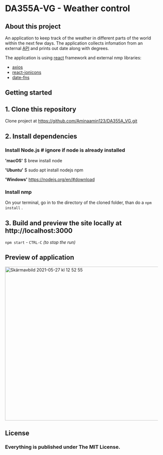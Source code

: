 # DA355A-VG - Weather control
## About this project
An application to keep track of the weather in different parts of the world within the next few days.
The application collects infomation from an external [API](https://github.com/robertoduessmann/weather-api) and prints out date along with degrees.

The application is using [react](https://reactjs.org/) framework and external nmp libraries:
* [axios](https://www.npmjs.com/package/axios)
* [react-ionicons](https://www.npmjs.com/package/react-ionicons)
* [date-fns](https://www.npmjs.com/package/date-fns)

## Getting started

## 1. Clone this repository
Clone project at https://github.com/Aminaamin123/DA355A_VG.git

## 2. Install dependencies
### Install Node.js  # ignore if node is already installed
**'macOS'** $ brew install node

**'Ubuntu'** $ sudo apt install nodejs npm

**'Windows'** https://nodejs.org/en/#download

### Install nmp
On your terminal, go in to the directory of the cloned folder, than do a `npm install` .

## 3. Build and preview the site locally at http://localhost:3000
`npm start`   -    `CTRL-C` *(to stop the run)*

## Preview of application
<img width="507" alt="Skärmavbild 2021-05-27 kl  12 52 55" src="https://user-images.githubusercontent.com/62305546/119814510-c31cc780-beea-11eb-9df4-5a735676d534.png">

## License
### Everything is published under The MIT License.




